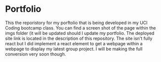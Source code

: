 # Portfolio
This the reporistory for my porftolio that is being developed in my UCI Coding bootcamp class.
You can find a screen shot of the page within the imgs folder (it will be updated should I update my portfolio.
The deployed site link is located in the description of this repository.
The site isn't fully react but I did implement a react element to get a webpage within a webpage to display my latest group project. I will be making the full conversion very soon though.
